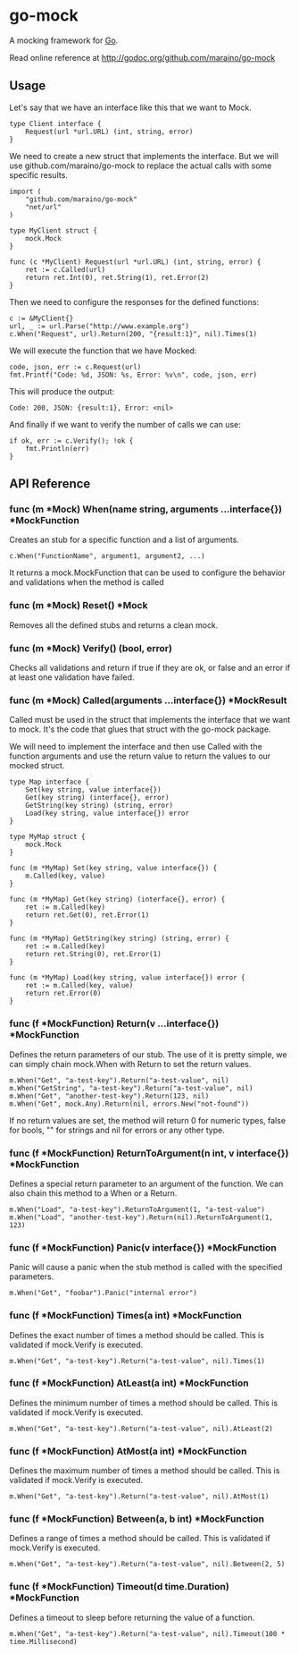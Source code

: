 go-mock
=======

A mocking framework for [Go](http://golang.org/).

Read online reference at http://godoc.org/github.com/maraino/go-mock

Usage
-----

Let's say that we have an interface like this that we want to Mock.

	type Client interface {
		Request(url *url.URL) (int, string, error)
	}


We need to create a new struct that implements the interface. But we will use
github.com/maraino/go-mock to replace the actual calls with some specific results.

	import (
		"github.com/maraino/go-mock"
		"net/url"
	)

	type MyClient struct {
		mock.Mock
	}

	func (c *MyClient) Request(url *url.URL) (int, string, error) {
		ret := c.Called(url)
		return ret.Int(0), ret.String(1), ret.Error(2)
	}

Then we need to configure the responses for the defined functions:

	c := &MyClient{}
	url, _ := url.Parse("http://www.example.org")
	c.When("Request", url).Return(200, "{result:1}", nil).Times(1)

We will execute the function that we have Mocked:

	code, json, err := c.Request(url)
	fmt.Printf("Code: %d, JSON: %s, Error: %v\n", code, json, err)

This will produce the output:

	Code: 200, JSON: {result:1}, Error: <nil>

And finally if we want to verify the number of calls we can use:

	if ok, err := c.Verify(); !ok {
		fmt.Println(err)
	}

API Reference
-------------

### func (m *Mock) When(name string, arguments ...interface{}) *MockFunction

Creates an stub for a specific function and a list of arguments.

	c.When("FunctionName", argument1, argument2, ...)

It returns a mock.MockFunction that can be used to configure the behavior and
validations when the method is called

### func (m *Mock) Reset() *Mock

Removes all the defined stubs and returns a clean mock.

### func (m *Mock) Verify() (bool, error)

Checks all validations and return if true if they are ok, or false and an error
if at least one validation have failed.

### func (m *Mock) Called(arguments ...interface{}) *MockResult

Called must be used in the struct that implements the interface that we want to mock.
It's the code that glues that struct with the go-mock package.

We will need to implement the interface and then use Called with the function arguments
and use the return value to return the values to our mocked struct.

	type Map interface {
		Set(key string, value interface{})
		Get(key string) (interface{}, error)
		GetString(key string) (string, error)
		Load(key string, value interface{}) error
	}

	type MyMap struct {
		mock.Mock
	}

	func (m *MyMap) Set(key string, value interface{}) {
		m.Called(key, value)
	}

	func (m *MyMap) Get(key string) (interface{}, error) {
		ret := m.Called(key)
		return ret.Get(0), ret.Error(1)
	}

	func (m *MyMap) GetString(key string) (string, error) {
		ret := m.Called(key)
		return ret.String(0), ret.Error(1)
	}

	func (m *MyMap) Load(key string, value interface{}) error {
		ret := m.Called(key, value)
		return ret.Error(0)
	}

### func (f *MockFunction) Return(v ...interface{}) *MockFunction

Defines the return parameters of our stub. The use of it is pretty simple, we
can simply chain mock.When with Return to set the return values.

	m.When("Get", "a-test-key").Return("a-test-value", nil)
	m.When("GetString", "a-test-key").Return("a-test-value", nil)
	m.When("Get", "another-test-key").Return(123, nil)
	m.When("Get", mock.Any).Return(nil, errors.New("not-found"))

If no return values are set, the method will return 0 for numeric types,
false for bools, "" for strings and nil for errors or any other type.

### func (f *MockFunction) ReturnToArgument(n int, v interface{}) *MockFunction

Defines a special return parameter to an argument of the function. We can also chain
this method to a When or a Return.

	m.When("Load", "a-test-key").ReturnToArgument(1, "a-test-value")
	m.When("Load", "another-test-key").Return(nil).ReturnToArgument(1, 123)

### func (f *MockFunction) Panic(v interface{}) *MockFunction

Panic will cause a panic when the stub method is called with the specified parameters.

	m.When("Get", "foobar").Panic("internal error")

### func (f *MockFunction) Times(a int) *MockFunction

Defines the exact number of times a method should be called. This is validated if mock.Verify
is executed.

	m.When("Get", "a-test-key").Return("a-test-value", nil).Times(1)

### func (f *MockFunction) AtLeast(a int) *MockFunction

Defines the minimum number of times a method should be called. This is validated if mock.Verify
is executed.

	m.When("Get", "a-test-key").Return("a-test-value", nil).AtLeast(2)

### func (f *MockFunction) AtMost(a int) *MockFunction

Defines the maximum number of times a method should be called. This is validated if mock.Verify
is executed.

	m.When("Get", "a-test-key").Return("a-test-value", nil).AtMost(1)

### func (f *MockFunction) Between(a, b int) *MockFunction

Defines a range of times a method should be called. This is validated if mock.Verify
is executed.

	m.When("Get", "a-test-key").Return("a-test-value", nil).Between(2, 5)

### func (f *MockFunction) Timeout(d time.Duration) *MockFunction

Defines a timeout to sleep before returning the value of a function.

	m.When("Get", "a-test-key").Return("a-test-value", nil).Timeout(100 * time.Millisecond)

